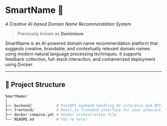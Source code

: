 # SmartName 🚀  
*A Creative AI-based Domain Name Recommendation System*

> Previously known as **Dominious**

SmartName is an AI-powered domain name recommendation platform that suggests creative, brandable, and contextually relevant domain names using modern natural language processing techniques. It supports feedback collection, full-stack interaction, and containerized deployment using Docker.

---

## 🔧 Project Structure

```bash
SmartName/
│
├── backend/           # FastAPI backend handling AI inference and APIs
├── frontend/          # React.js frontend interface for user interaction
├── docker-compose.yml # Docker orchestration file
└── README.md          # You're here!
